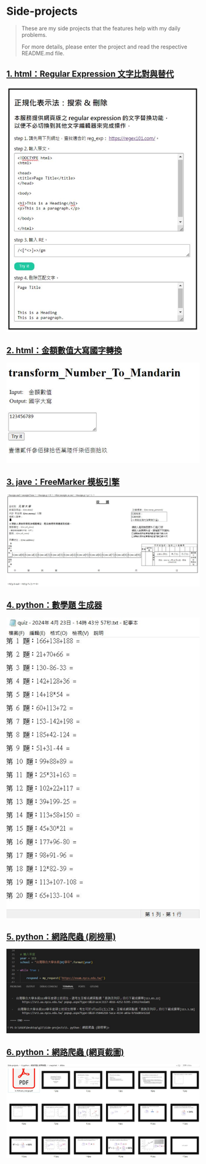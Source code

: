 # Side-projects

> These are my side projects that the features help with my daily problems.
> 
> For more details, please enter the project and read the respective README.md file.

## [1. html：Regular Expression 文字比對與替代](./1.%20html：Regular%20Expression%20文字比對與替代)

![Export](./1.%20html：Regular%20Expression%20文字比對與替代/assets/images/2.%20Export.JPG)

## [2. html：金額數值大寫國字轉換](./2.%20html：金額數值大寫國字轉換)

![Transform](./2.%20html：金額數值大寫國字轉換/assets/images/1.%20Transform.JPG)

## [3. jave：FreeMarker 模板引擎](./3.%20jave：FreeMarker%20模板引擎)

![Generate_Receipt template](./3.%20jave：FreeMarker%20模板引擎/assets/images/2-1.%20Generate_Receipt%20template.JPG)

## [4. python：數學題 生成器](./4.%20python：數學題%20生成器)

![quiz](./4.%20python：數學題%20生成器/assets/images/1.%20quiz.JPG)

## [5. python：網路爬蟲 (刷榜單)](./5.%20python：網路爬蟲%20(刷榜單))

![running](./5.%20python：網路爬蟲%20(刷榜單)/assets/images/1.%20running.JPG)

## [6. python：網路爬蟲 (網頁截圖)](./6.%20python：網路爬蟲%20(網頁截圖))

![snapshot](./6.%20python：網路爬蟲%20(網頁截圖)/assets/images/1.%20snapshot.JPG)